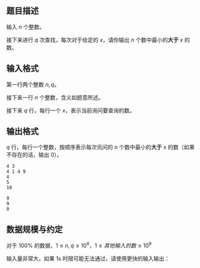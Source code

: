 ## 题目描述

输入 $n$ 个整数。

接下来进行 $q$ 次查找，每次对于给定的 $x$，请你输出 $n$ 个数中最小的**大于** $x$ 的数。

## 输入格式

第一行两个整数 $n,q$。

接下来一行 $n$ 个整数，含义如题意所述。

接下来 $q$ 行，每行一个 $x$，表示当前询问要查询的数。

## 输出格式

$q$ 行，每行一个整数，按顺序表示每次讯问的 $n$ 个数中最小的**大于** $x$ 的数（如果不存在的话，输出 $0$）。


```input1
4 3
4 1 4 9
4
5
10
```

```output1
9
9
0
```

## 数据规模与约定

对于 $100\%$ 的数据，$1 \le n,q \le 10^6$，$1\le 其他输入的数 \le 10^9$

输入量非常大，如果 1s 时限可能无法通过，请使用更快的输入输出：[](/p/EDU016)